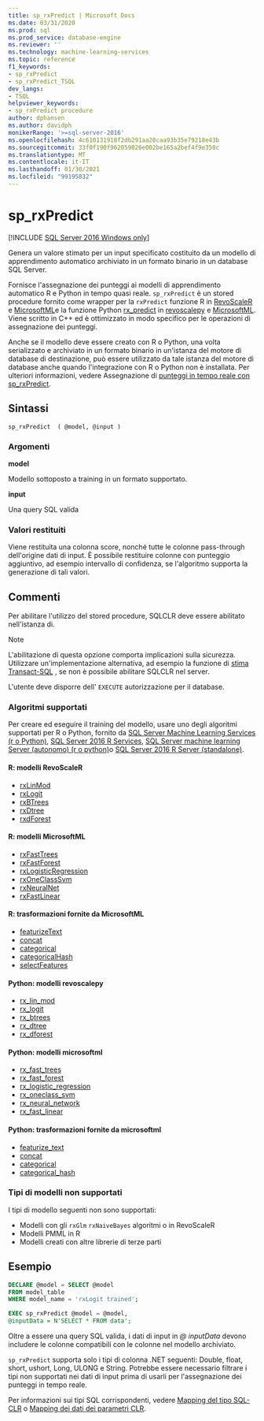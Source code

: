 ```yaml
---
title: sp_rxPredict | Microsoft Docs
ms.date: 03/31/2020
ms.prod: sql
ms.prod_service: database-engine
ms.reviewer: ''
ms.technology: machine-learning-services
ms.topic: reference
f1_keywords:
- sp_rxPredict
- sp_rxPredict_TSQL
dev_langs:
- TSQL
helpviewer_keywords:
- sp_rxPredict procedure
author: dphansen
ms.author: davidph
monikerRange: '>=sql-server-2016'
ms.openlocfilehash: 4c610131918f2db291aa20caa93b35e79218e43b
ms.sourcegitcommit: 33f0f190f962059826e002be165a2bef4f9e350c
ms.translationtype: MT
ms.contentlocale: it-IT
ms.lasthandoff: 01/30/2021
ms.locfileid: "99195832"
---
```

# <a name="sp_rxpredict"></a>sp_rxPredict  
[!INCLUDE [SQL Server 2016 Windows only](../../includes/applies-to-version/sqlserver2016-windows-only.md)]

Genera un valore stimato per un input specificato costituito da un modello di apprendimento automatico archiviato in un formato binario in un database SQL Server.

Fornisce l'assegnazione dei punteggi ai modelli di apprendimento automatico R e Python in tempo quasi reale. `sp_rxPredict` è un stored procedure fornito come wrapper per la `rxPredict` funzione R in [RevoScaleR](/r-server/r-reference/revoscaler/revoscaler) e [MicrosoftML](/r-server/r-reference/microsoftml/microsoftml-package)e la funzione Python [rx_predict](/machine-learning-server/python-reference/revoscalepy/rx-predict) in [revoscalepy](/machine-learning-server/python-reference/revoscalepy/revoscalepy-package) e [MicrosoftML](/machine-learning-server/python-reference/microsoftml/microsoftml-package). Viene scritto in C++ ed è ottimizzato in modo specifico per le operazioni di assegnazione dei punteggi.

Anche se il modello deve essere creato con R o Python, una volta serializzato e archiviato in un formato binario in un'istanza del motore di database di destinazione, può essere utilizzato da tale istanza del motore di database anche quando l'integrazione con R o Python non è installata. Per ulteriori informazioni, vedere Assegnazione di [punteggi in tempo reale con sp_rxPredict](../../machine-learning/predictions/real-time-scoring.md).

## <a name="syntax"></a>Sintassi

```
sp_rxPredict  ( @model, @input )
```

### <a name="arguments"></a>Argomenti

**model**

Modello sottoposto a training in un formato supportato. 

**input**

Una query SQL valida

### <a name="return-values"></a>Valori restituiti

Viene restituita una colonna score, nonché tutte le colonne pass-through dell'origine dati di input.
È possibile restituire colonne con punteggio aggiuntivo, ad esempio intervallo di confidenza, se l'algoritmo supporta la generazione di tali valori.

## <a name="remarks"></a>Commenti

Per abilitare l'utilizzo del stored procedure, SQLCLR deve essere abilitato nell'istanza di.

> [!NOTE]
> L'abilitazione di questa opzione comporta implicazioni sulla sicurezza. Utilizzare un'implementazione alternativa, ad esempio la funzione di [stima Transact-SQL](../../t-sql/queries/predict-transact-sql.md?view=sql-server-2017&preserve-view=true) , se non è possibile abilitare SQLCLR nel server.

L'utente deve disporre dell' `EXECUTE` autorizzazione per il database.

### <a name="supported-algorithms"></a>Algoritmi supportati

Per creare ed eseguire il training del modello, usare uno degli algoritmi supportati per R o Python, fornito da [SQL Server Machine Learning Services (r o Python)](../../machine-learning/sql-server-machine-learning-services.md), [SQL Server 2016 R Services](../../machine-learning/r/sql-server-r-services.md), [SQL Server machine learning Server (autonomo) (r o python)](../../machine-learning/r/r-server-standalone.md)o [SQL Server 2016 R Server (standalone)](../../machine-learning/r/r-server-standalone.md?view=sql-server-2016&preserve-view=true).

#### <a name="r-revoscaler-models"></a>R: modelli RevoScaleR

  + [rxLinMod](/machine-learning-server/r-reference/revoscaler/rxlinmod)
  + [rxLogit](/machine-learning-server/r-reference/revoscaler/rxlogit)
  + [rxBTrees](/machine-learning-server/r-reference/revoscaler/rxbtrees)
  + [rxDtree](/machine-learning-server/r-reference/revoscaler/rxdtree)
  + [rxdForest](/machine-learning-server/r-reference/revoscaler/rxdforest)

#### <a name="r-microsoftml-models"></a>R: modelli MicrosoftML

  + [rxFastTrees](/machine-learning-server/r-reference/microsoftml/rxfasttrees)
  + [rxFastForest](/machine-learning-server/r-reference/microsoftml/rxfastforest)
  + [rxLogisticRegression](/machine-learning-server/r-reference/microsoftml/rxlogisticregression)
  + [rxOneClassSvm](/machine-learning-server/r-reference/microsoftml/rxoneclasssvm)
  + [rxNeuralNet](/machine-learning-server/r-reference/microsoftml/rxneuralnet)
  + [rxFastLinear](/machine-learning-server/r-reference/microsoftml/rxfastlinear)

#### <a name="r-transformations-supplied-by-microsoftml"></a>R: trasformazioni fornite da MicrosoftML

  + [featurizeText](/machine-learning-server/r-reference/microsoftml/rxfasttrees)
  + [concat](/machine-learning-server/r-reference/microsoftml/concat)
  + [categorical](/machine-learning-server/r-reference/microsoftml/categorical)
  + [categoricalHash](/machine-learning-server/r-reference/microsoftml/categoricalHash)
  + [selectFeatures](/machine-learning-server/r-reference/microsoftml/selectFeatures)

#### <a name="python-revoscalepy-models"></a>Python: modelli revoscalepy

  + [rx_lin_mod](/machine-learning-server/python-reference/revoscalepy/rx-lin-mod)
  + [rx_logit](/machine-learning-server/python-reference/revoscalepy/rx-logit)
  + [rx_btrees](/machine-learning-server/python-reference/revoscalepy/rx-btrees)
  + [rx_dtree](/machine-learning-server/python-reference/revoscalepy/rx-dtree)
  + [rx_dforest](/machine-learning-server/python-reference/revoscalepy/rx-dforest)


#### <a name="python-microsoftml-models"></a>Python: modelli microsoftml

  + [rx_fast_trees](/machine-learning-server/python-reference/microsoftml/rx-fast-trees)
  + [rx_fast_forest](/machine-learning-server/python-reference/microsoftml/rx-fast-forest)
  + [rx_logistic_regression](/machine-learning-server/python-reference/microsoftml/rx-logistic-regression)
  + [rx_oneclass_svm](/machine-learning-server/python-reference/microsoftml/rx-oneclass-svm)
  + [rx_neural_network](/machine-learning-server/python-reference/microsoftml/rx-neural-network)
  + [rx_fast_linear](/machine-learning-server/python-reference/microsoftml/rx-fast-linear)

#### <a name="python-transformations-supplied-by-microsoftml"></a>Python: trasformazioni fornite da microsoftml

  + [featurize_text](/machine-learning-server/python-reference/microsoftml/rx-fast-trees)
  + [concat](/machine-learning-server/python-reference/microsoftml/concat)
  + [categorical](/machine-learning-server/python-reference/microsoftml/categorical)
  + [categorical_hash](/machine-learning-server/python-reference/microsoftml/categorical-hash)
  
### <a name="unsupported-model-types"></a>Tipi di modelli non supportati

I tipi di modello seguenti non sono supportati:

+ Modelli con gli `rxGlm` `rxNaiveBayes` algoritmi o in RevoScaleR
+ Modelli PMML in R
+ Modelli creati con altre librerie di terze parti 

## <a name="examples"></a>Esempio

```sql
DECLARE @model = SELECT @model 
FROM model_table 
WHERE model_name = 'rxLogit trained';

EXEC sp_rxPredict @model = @model,
@inputData = N'SELECT * FROM data';
```

Oltre a essere una query SQL valida, i dati di input in *\@ inputData* devono includere le colonne compatibili con le colonne nel modello archiviato.

`sp_rxPredict` supporta solo i tipi di colonna .NET seguenti: Double, float, short, ushort, Long, ULONG e String. Potrebbe essere necessario filtrare i tipi non supportati nei dati di input prima di usarli per l'assegnazione dei punteggi in tempo reale. 

  Per informazioni sui tipi SQL corrispondenti, vedere [Mapping del tipo SQL-CLR](/dotnet/framework/data/adonet/sql/linq/sql-clr-type-mapping) o [Mapping dei dati dei parametri CLR](../clr-integration-database-objects-types-net-framework/mapping-clr-parameter-data.md).
